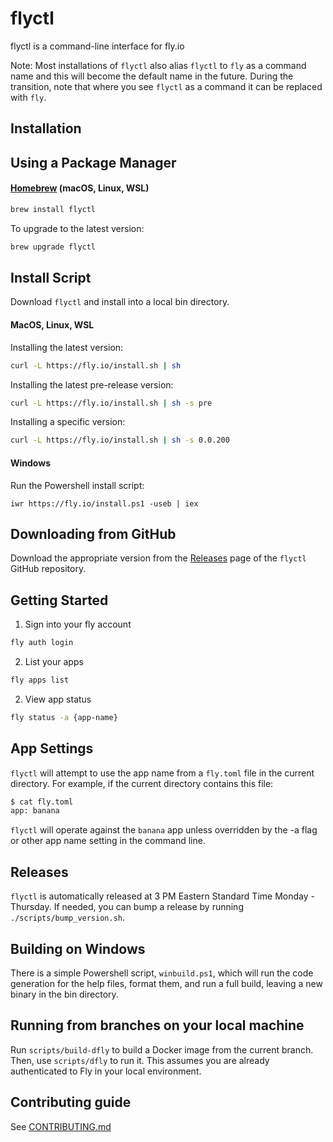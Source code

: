 # flyctl

<rubbish>

flyctl is a command-line interface for fly.io

Note: Most installations of `flyctl` also alias `flyctl` to `fly` as a command name and this will become the default name in the future.
During the transition, note that where you see `flyctl` as a command it can be replaced with `fly`.

## Installation

## Using a Package Manager

#### [Homebrew](https://brew.sh) (macOS, Linux, WSL)

```bash
brew install flyctl
```
To upgrade to the latest version:

```bash
brew upgrade flyctl
```

## Install Script

Download `flyctl` and install into a local bin directory.

#### MacOS, Linux, WSL

Installing the latest version:

```bash
curl -L https://fly.io/install.sh | sh
```

Installing the latest pre-release version:

```bash
curl -L https://fly.io/install.sh | sh -s pre
```

Installing a specific version:

```bash
curl -L https://fly.io/install.sh | sh -s 0.0.200
```

#### Windows

Run the Powershell install script:

```
iwr https://fly.io/install.ps1 -useb | iex
```


## Downloading from GitHub

Download the appropriate version from the [Releases](https://github.com/superfly/flyctl/releases) page of the `flyctl` GitHub repository.

## Getting Started

1. Sign into your fly account

```bash
fly auth login
```

2. List your apps

```bash
fly apps list
```

2. View app status

```bash
fly status -a {app-name}
```

## App Settings

`flyctl` will attempt to use the app name from a `fly.toml` file in the current directory. For example, if the current directory contains this file:


```bash
$ cat fly.toml
app: banana
```

`flyctl` will operate against the `banana` app unless overridden by the -a flag or other app name setting in the command line.

## Releases
`flyctl` is automatically released at 3 PM Eastern Standard Time Monday - Thursday. If needed, you can bump a release by running `./scripts/bump_version.sh`.

## Building on Windows

There is a simple Powershell script, `winbuild.ps1`, which will run the code generation for the help files, format them, and run a full build, leaving a new binary in the bin directory.

## Running from branches on your local machine

Run `scripts/build-dfly` to build a Docker image from the current branch. Then, use `scripts/dfly` to run it. This assumes you are already
authenticated to Fly in your local environment.


## Contributing guide
See [CONTRIBUTING.md](./CONTRIBUTING.md)

